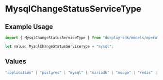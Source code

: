 # MysqlChangeStatusServiceType

## Example Usage

```typescript
import { MysqlChangeStatusServiceType } from "dokploy-sdk/models/operations";

let value: MysqlChangeStatusServiceType = "mysql";
```

## Values

```typescript
"application" | "postgres" | "mysql" | "mariadb" | "mongo" | "redis" | "compose"
```